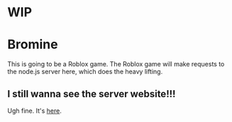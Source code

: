 # WIP
# Bromine
This is going to be a Roblox game. The Roblox game will make requests to the node.js server here, which does the heavy lifting.
## I still wanna see the server website!!!
Ugh fine. It's [here](https://b-romine.web.app/).
